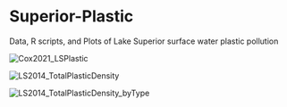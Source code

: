 # Superior-Plastic
Data, R scripts, and Plots of Lake Superior surface water plastic pollution

![Cox2021_LSPlastic](https://user-images.githubusercontent.com/58261765/130830704-0956fa8a-ebcd-4ae7-a37f-61e3bb845ebe.PNG)

![LS2014_TotalPlasticDensity](https://user-images.githubusercontent.com/58261765/118167751-a6619980-b3ec-11eb-9474-6d9f03c0ce39.png)

![LS2014_TotalPlasticDensity_byType](https://user-images.githubusercontent.com/58261765/118167715-9a75d780-b3ec-11eb-9403-4614750ccf53.png)
